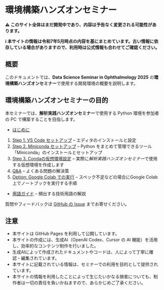 # 環境構築ハンズオンセミナー

**⚠️ このサイト全体はまだ開発中であり、内容は予告なく変更される可能性があります。**

**ℹ️ 本サイトの情報は令和7年5月時点の内容を基にまとめています。古い情報に依存している場合がありますので、利用時は公式情報も合わせてご確認ください。**

## 概要

このドキュメントでは、**Data Science Seminar in Ophthalmology 2025** の**環境構築ハンズオンセミナー**で使用する開発環境の概要を説明します。

## 環境構築ハンズオンセミナーの目的

本セミナーでは、**解析実践ハンズオンセミナー**で使用する Python 環境を参加者の PC で構築することを目指します。

- [はじめに](00_init.md)
1. [Step 1. VS Code セットアップ](01_vscode.md) – エディタのインストールと設定
1. [Step 2. Miniconda セットアップ](02_miniconda.md) – Python をまとめて管理できるツール「Miniconda」のインストールとセットアップ
1. [Step 3. Condaの仮想環境設定](03_conda_env.md) – 実際に*解析実践ハンズオンセミナー*で使用する仮想環境を作成します
1. [Q&A](50_q_and_a.md) – よくある問題の解決策
1. [Option: Google Colab での実行](51_colab_setup.md) – スペック不足などの場合にGoogle Colab 上でノートブックを実行する手順
- [用語ガイド](99_glossary.md) – 頻出する技術用語の解説

質問やフィードバックは [GitHub の Issue](https://github.com/koido/JOIR_metab_env/issues) までお寄せください。

## 注意

- 本サイトは GitHub Pages を利用して公開しています。
- 本サイトの作成には、生成AI（OpenAI Codex、Cursor の AI 機能）を活用し、効率的なコンテンツ制作を行いました。
- 生成AIによって作成されたドキュメントやコードは、人によって丁寧に確認・編集されています。
- 本サイトに記載されている情報は、セミナーでの利用を目的として提供されています。
- 本サイトの情報を利用したことによって生じたいかなる損害についても、制作者は一切の責任を負いかねますので、あらかじめご了承ください。
